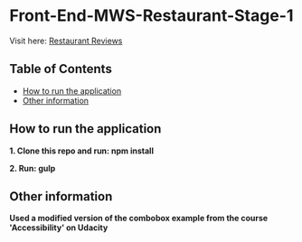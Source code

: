 # Front-End-MWS-Restaurant-Stage-1

Visit here: [Restaurant Reviews](https://project-restaurant-reviews.appspot.com/)

## Table of Contents

* [How to run the application](#how-to-run-the-app)
* [Other information](#other-information)

## How to run the application

**1. Clone this repo and run: npm install**

**2. Run: gulp**

## Other information

**Used a modified version of the combobox example from the course 'Accessibility' on Udacity**